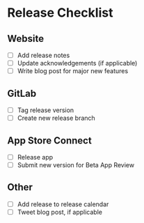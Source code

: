 # Release Checklist
## Website
- [ ] Add release notes
- [ ] Update acknowledgements (if applicable)
- [ ] Write blog post for major new features
## GitLab
- [ ] Tag release version
- [ ] Create new release branch
## App Store Connect
- [ ] Release app
- [ ] Submit new version for Beta App Review
## Other
- [ ] Add release to release calendar
- [ ] Tweet blog post, if applicable